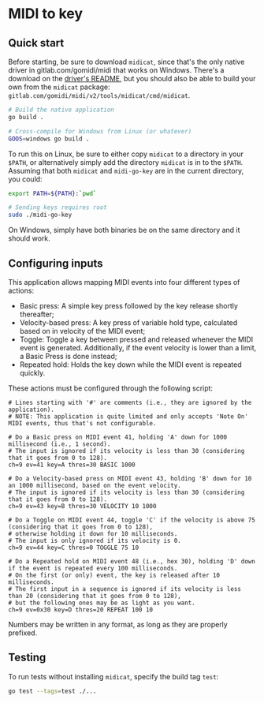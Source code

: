# MIDI to key

## Quick start

Before starting, be sure to download `midicat`, since that's the only native driver in gitlab.com/gomidi/midi that works on Windows.
There's a download on the [driver's README](https://pkg.go.dev/gitlab.com/gomidi/midi/v2@v2.0.25/drivers/midicatdrv#section-readme),
but you should also be able to build your own from the `midicat` package: `gitlab.com/gomidi/midi/v2/tools/midicat/cmd/midicat`.

```bash
# Build the native application
go build .

# Cross-compile for Windows from Linux (or whatever)
GOOS=windows go build .
```

To run this on Linux, be sure to either copy `midicat` to a directory in your `$PATH`,
or alternatively simply add the directory `midicat` is in to the `$PATH`.
Assuming that both `midicat` and `midi-go-key` are in the current directory, you could:

```bash
export PATH=${PATH}:`pwd`

# Sending keys requires root
sudo ./midi-go-key
```

On Windows, simply have both binaries be on the same directory and it should work.

## Configuring inputs

This application allows mapping MIDI events into four different types of actions:

- Basic press: A simple key press followed by the key release shortly thereafter;
- Velocity-based press: A key press of variable hold type, calculated based on in velocity of the MIDI event;
- Toggle: Toggle a key between pressed and released whenever the MIDI event is generated. Additionally, if the event velocity is lower than a limit, a Basic Press is done instead;
- Repeated hold: Holds the key down while the MIDI event is repeated quickly.

These actions must be configured through the following script:

```
# Lines starting with '#' are comments (i.e., they are ignored by the application).
# NOTE: This application is quite limited and only accepts 'Note On' MIDI events, thus that's not configurable.

# Do a Basic press on MIDI event 41, holding 'A' down for 1000 millisecond (i.e., 1 second).
# The input is ignored if its velocity is less than 30 (considering that it goes from 0 to 128).
ch=9 ev=41 key=A thres=30 BASIC 1000

# Do a Velocity-based press on MIDI event 43, holding 'B' down for 10 an 1000 millisecond, based on the event velocity.
# The input is ignored if its velocity is less than 30 (considering that it goes from 0 to 128).
ch=9 ev=43 key=B thres=30 VELOCITY 10 1000

# Do a Toggle on MIDI event 44, toggle 'C' if the velocity is above 75 (considering that it goes from 0 to 128),
# otherwise holding it down for 10 milliseconds.
# The input is only ignored if its velocity is 0.
ch=9 ev=44 key=C thres=0 TOGGLE 75 10

# Do a Repeated hold on MIDI event 48 (i.e., hex 30), holding 'D' down if the event is repeated every 100 milliseconds.
# On the first (or only) event, the key is released after 10 milliseconds.
# The first input in a sequence is ignored if its velocity is less than 20 (considering that it goes from 0 to 128),
# but the following ones may be as light as you want.
ch=9 ev=0x30 key=D thres=20 REPEAT 100 10
```

Numbers may be written in any format, as long as they are properly prefixed.

## Testing

To run tests without installing `midicat`, specify the build tag `test`:

```bash
go test --tags=test ./...
```
